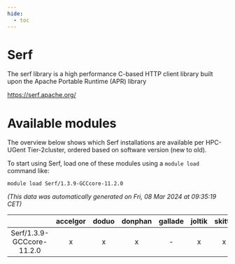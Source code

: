 ```yaml
---
hide:
  - toc
---
```


Serf
====


The serf library is a high performance C-based HTTP client library built upon the Apache Portable Runtime (APR) library

https://serf.apache.org/
# Available modules


The overview below shows which Serf installations are available per HPC-UGent Tier-2cluster, ordered based on software version (new to old).

To start using Serf, load one of these modules using a `module load` command like:

```shell
module load Serf/1.3.9-GCCcore-11.2.0
```

*(This data was automatically generated on Fri, 08 Mar 2024 at 09:35:19 CET)*  

| |accelgor|doduo|donphan|gallade|joltik|skitty|
| :---: | :---: | :---: | :---: | :---: | :---: | :---: |
|Serf/1.3.9-GCCcore-11.2.0|x|x|x|-|x|x|
